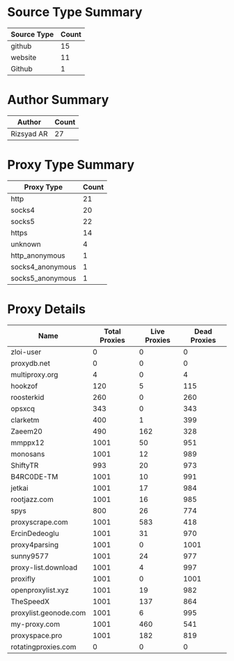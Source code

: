 # Source Type Summary

| Source Type | Count |
|-------------|-------|
| github | 15 |
| website | 11 |
| Github | 1 |


# Author Summary

| Author | Count |
|--------|-------|
| Rizsyad AR | 27 |


# Proxy Type Summary

| Proxy Type | Count |
|------------|-------|
| http | 21 |
| socks4 | 20 |
| socks5 | 22 |
| https | 14 |
| unknown | 4 |
| http_anonymous | 1 |
| socks4_anonymous | 1 |
| socks5_anonymous | 1 |


# Proxy Details

| Name | Total Proxies | Live Proxies | Dead Proxies |
|------|---------------|--------------|---------------|
| zloi-user | 0 | 0 | 0 |
| proxydb.net | 0 | 0 | 0 |
| multiproxy.org | 4 | 0 | 4 |
| hookzof | 120 | 5 | 115 |
| roosterkid | 260 | 0 | 260 |
| opsxcq | 343 | 0 | 343 |
| clarketm | 400 | 1 | 399 |
| Zaeem20 | 490 | 162 | 328 |
| mmppx12 | 1001 | 50 | 951 |
| monosans | 1001 | 12 | 989 |
| ShiftyTR | 993 | 20 | 973 |
| B4RC0DE-TM | 1001 | 10 | 991 |
| jetkai | 1001 | 17 | 984 |
| rootjazz.com | 1001 | 16 | 985 |
| spys | 800 | 26 | 774 |
| proxyscrape.com | 1001 | 583 | 418 |
| ErcinDedeoglu | 1001 | 31 | 970 |
| proxy4parsing | 1001 | 0 | 1001 |
| sunny9577 | 1001 | 24 | 977 |
| proxy-list.download | 1001 | 4 | 997 |
| proxifly | 1001 | 0 | 1001 |
| openproxylist.xyz | 1001 | 19 | 982 |
| TheSpeedX | 1001 | 137 | 864 |
| proxylist.geonode.com | 1001 | 6 | 995 |
| my-proxy.com | 1001 | 460 | 541 |
| proxyspace.pro | 1001 | 182 | 819 |
| rotatingproxies.com | 0 | 0 | 0 |
